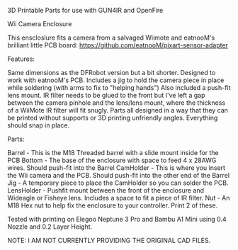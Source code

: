 3D Printable Parts for use with GUN4IR and OpenFire

Wii Camera Enclosure

This enscloslure fits a camera from a salvaged Wiimote and eatnooM's brilliant little PCB board: https://github.com/eatnooM/pixart-sensor-adapter

Features:

Same dimensions as the DFRobot version but a bit shorter.
Designed to work with eatnooM's PCB.
Includes a jig to hold the camera piece in place while soldering (with arms to fix to "helping hands")
Also included a push-fit lens mount.
IR filter needs to be glued to the front but I've left a gap between the camera pinhole and the lens/lens mount, where the thickness of a WiiMote IR filter will fit snugly.
Parts all designed in a way that they can be printed without supports or 3D printing unfriendly angles.
Everything should snap in place.

Parts:

Barrel - This is the M18 Threaded barrel with a slide mount inside for the PCB
Bottom - The base of the enclosure with space to feed 4 x 28AWG wires. Should push-fit into the Barrel
CamHolder - This is where you insert the Wii camera and the PCB. Should push-fit into the other end of the Barrel
Jig - A temporary piece to place the CamHolder so you can solder the PCB.
LensHolder - Pushfit mount between the front of the enclosure and Wideagle or Fisheye lens. Includes a space to fit a piece of IR filter.
Nut - An M18 Hex nut to help fix the enclosure to your controller. Print 2 of these.

Tested with printing on Elegoo Neptune 3 Pro and Bambu A1 Mini using 0.4 Nozzle and 0.2 Layer Height.

NOTE: I AM NOT CURRENTLY PROVIDING THE ORIGINAL CAD FILES.
